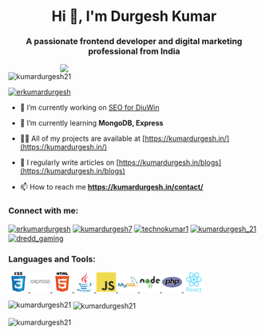 <h1 align="center">Hi 👋, I'm Durgesh Kumar</h1>
<h3 align="center">A passionate frontend developer and digital marketing professional from India</h3>

<img align="right" width="400" src="https://camo.githubusercontent.com/4d9f5ecceb711eec6e2018f38a5677dc657c9738d4a65ba3b928c41c0a45b439/68747470733a2f2f6d69726f2e6d656469756d2e636f6d2f6d61782f313336302f302a37513379765349765f7430696f4a2d5a2e676966">

<p align="left"> <img src="https://komarev.com/ghpvc/?username=kumardurgesh21&label=Profile%20views&color=0e75b6&style=flat" alt="kumardurgesh21" /> </p>

<p align="left"> <a href="https://twitter.com/erkumardurgesh" target="blank"><img src="https://img.shields.io/twitter/follow/erkumardurgesh?logo=twitter&style=for-the-badge" alt="erkumardurgesh" /></a> </p>

- 🔭 I’m currently working on [SEO for DiuWin](https://diuwin.in/)

- 🌱 I’m currently learning **MongoDB, Express**

- 👨‍💻 All of my projects are available at [https://kumardurgesh.in/](https://kumardurgesh.in/)

- 📝 I regularly write articles on [https://kumardurgesh.in/blogs](https://kumardurgesh.in/blogs)

- 📫 How to reach me **https://kumardurgesh.in/contact/**

<h3 align="left">Connect with me:</h3>
<p align="left">
<a href="https://twitter.com/erkumardurgesh" target="blank"><img align="center" src="https://raw.githubusercontent.com/rahuldkjain/github-profile-readme-generator/master/src/images/icons/Social/twitter.svg" alt="erkumardurgesh" height="30" width="40" /></a>
<a href="https://linkedin.com/in/kumardurgesh7" target="blank"><img align="center" src="https://raw.githubusercontent.com/rahuldkjain/github-profile-readme-generator/master/src/images/icons/Social/linked-in-alt.svg" alt="kumardurgesh7" height="30" width="40" /></a>
<a href="https://fb.com/technokumar1" target="blank"><img align="center" src="https://raw.githubusercontent.com/rahuldkjain/github-profile-readme-generator/master/src/images/icons/Social/facebook.svg" alt="technokumar1" height="30" width="40" /></a>
<a href="https://instagram.com/kumardurgesh_21" target="blank"><img align="center" src="https://raw.githubusercontent.com/rahuldkjain/github-profile-readme-generator/master/src/images/icons/Social/instagram.svg" alt="kumardurgesh_21" height="30" width="40" /></a>
<a href="https://www.youtube.com/c/dredd_gaming" target="blank"><img align="center" src="https://raw.githubusercontent.com/rahuldkjain/github-profile-readme-generator/master/src/images/icons/Social/youtube.svg" alt="dredd_gaming" height="30" width="40" /></a>
</p>

<h3 align="left">Languages and Tools:</h3>
<p align="left"> <a href="https://www.w3schools.com/css/" target="_blank" rel="noreferrer"> <img src="https://raw.githubusercontent.com/devicons/devicon/master/icons/css3/css3-original-wordmark.svg" alt="css3" width="40" height="40"/> </a> <a href="https://expressjs.com" target="_blank" rel="noreferrer"> <img src="https://raw.githubusercontent.com/devicons/devicon/master/icons/express/express-original-wordmark.svg" alt="express" width="40" height="40"/> </a> <a href="https://www.w3.org/html/" target="_blank" rel="noreferrer"> <img src="https://raw.githubusercontent.com/devicons/devicon/master/icons/html5/html5-original-wordmark.svg" alt="html5" width="40" height="40"/> </a> <a href="https://www.java.com" target="_blank" rel="noreferrer"> <img src="https://raw.githubusercontent.com/devicons/devicon/master/icons/java/java-original.svg" alt="java" width="40" height="40"/> </a> <a href="https://developer.mozilla.org/en-US/docs/Web/JavaScript" target="_blank" rel="noreferrer"> <img src="https://raw.githubusercontent.com/devicons/devicon/master/icons/javascript/javascript-original.svg" alt="javascript" width="40" height="40"/> </a> <a href="https://www.mysql.com/" target="_blank" rel="noreferrer"> <img src="https://raw.githubusercontent.com/devicons/devicon/master/icons/mysql/mysql-original-wordmark.svg" alt="mysql" width="40" height="40"/> </a> <a href="https://nodejs.org" target="_blank" rel="noreferrer"> <img src="https://raw.githubusercontent.com/devicons/devicon/master/icons/nodejs/nodejs-original-wordmark.svg" alt="nodejs" width="40" height="40"/> </a> <a href="https://www.php.net" target="_blank" rel="noreferrer"> <img src="https://raw.githubusercontent.com/devicons/devicon/master/icons/php/php-original.svg" alt="php" width="40" height="40"/> </a> <a href="https://reactjs.org/" target="_blank" rel="noreferrer"> <img src="https://raw.githubusercontent.com/devicons/devicon/master/icons/react/react-original-wordmark.svg" alt="react" width="40" height="40"/> </a> </p>

<p><img align="left" src="https://github-readme-stats.vercel.app/api/top-langs?username=kumardurgesh21&show_icons=true&locale=en&layout=compact" alt="kumardurgesh21" /></p>

<p>&nbsp;<img align="center" src="https://github-readme-stats.vercel.app/api?username=kumardurgesh21&show_icons=true&locale=en" alt="kumardurgesh21" /></p>

<p><img align="center" src="https://github-readme-streak-stats.herokuapp.com/?user=kumardurgesh21&" alt="kumardurgesh21" /></p>
